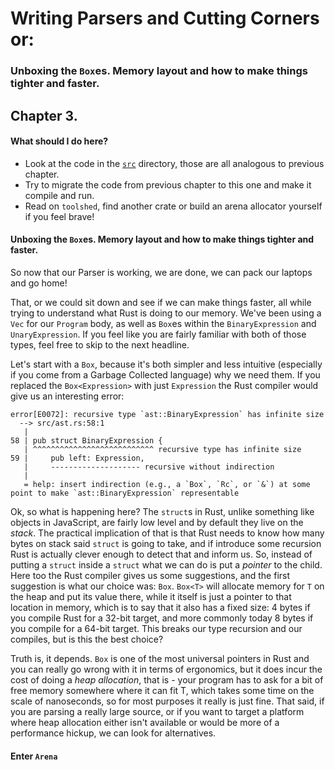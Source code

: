 # Writing Parsers and Cutting Corners or:

### Unboxing the `Box`es. Memory layout and how to make things tighter and faster.

## Chapter 3.

#### What should I do here?

* Look at the code in the [`src`](src) directory, those are all analogous to previous chapter.
* Try to migrate the code from previous chapter to this one and make it compile and run.
* Read on `toolshed`, find another crate or build an arena allocator yourself if you feel brave!

#### Unboxing the `Box`es. Memory layout and how to make things tighter and faster.

So now that our Parser is working, we are done, we can pack our laptops and go home!

That, or we could sit down and see if we can make things faster, all while trying to understand what Rust is doing to our memory. We've been using a `Vec` for our `Program` body, as well as `Box`es within the `BinaryExpression` and `UnaryExpression`. If you feel like you are fairly familiar with both of those types, feel free to skip to the next headline.

Let's start with a `Box`, because it's both simpler and less intuitive (especially if you come from a Garbage Collected language) why we need them. If you replaced the `Box<Expression>` with just `Expression` the Rust compiler would give us an interesting error:

```
error[E0072]: recursive type `ast::BinaryExpression` has infinite size
  --> src/ast.rs:58:1
   |
58 | pub struct BinaryExpression {
   | ^^^^^^^^^^^^^^^^^^^^^^^^^^^ recursive type has infinite size
59 |     pub left: Expression,
   |     -------------------- recursive without indirection
   |
   = help: insert indirection (e.g., a `Box`, `Rc`, or `&`) at some point to make `ast::BinaryExpression` representable
```

Ok, so what is happening here? The `struct`s in Rust, unlike something like objects in JavaScript, are fairly low level and by default they live on the *stack*. The practical implication of that is that Rust needs to know how many bytes on stack said `struct` is going to take, and if introduce some recursion Rust is actually clever enough to detect that and inform us. So, instead of putting a `struct` inside a `struct` what we can do is put a *pointer* to the child. Here too the Rust compiler gives us some suggestions, and the first suggestion is what our choice was: `Box`. `Box<T>` will allocate memory for `T` on the heap and put its value there, while it itself is just a pointer to that location in memory, which is to say that it also has a fixed size: 4 bytes if you compile Rust for a 32-bit target, and more commonly today 8 bytes if you compile for a 64-bit target. This breaks our type recursion and our compiles, but is this the best choice?

Truth is, it depends. `Box` is one of the most universal pointers in Rust and you can really go wrong with it in terms of ergonomics, but it does incur the cost of doing a *heap allocation*, that is - your program has to ask for a bit of free memory somewhere where it can fit T, which takes some time on the scale of nanoseconds, so for most purposes it really is just fine. That said, if you are parsing a really large source, or if you want to target a platform where heap allocation either isn't available or would be more of a performance hickup, we can look for alternatives.

#### Enter `Arena`

